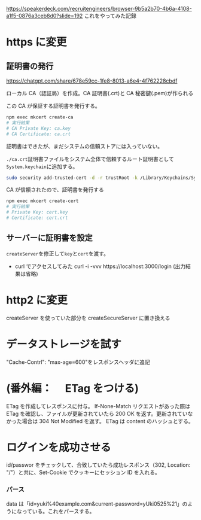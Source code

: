 https://speakerdeck.com/recruitengineers/browser-9b5a2b70-4b6a-4108-a1f5-0876a3ceb8d0?slide=192
これをやってみた記録

# https に変更

## 証明書の発行

https://chatgpt.com/share/678e59cc-1fe8-8013-a6e4-4f762228cbdf

ローカル CA（認証局）を作成。CA 証明書(.crt)と CA 秘密鍵(.pem)が作られる

この CA が保証する証明書を発行する。

```bash
npm exec mkcert create-ca
# 実行結果
# CA Private Key: ca.key
# CA Certificate: ca.crt
```

証明書はできたが、まだシステムの信頼ストアには入っていない。

`./ca.crt`証明書ファイルをシステム全体で信頼するルート証明書として`System.keychain`に追加する。

```bash
sudo security add-trusted-cert -d -r trustRoot -k /Library/Keychains/System.keychain ./ca.crt
```

CA が信頼されたので、証明書を発行する

```bash
npm exec mkcert create-cert
# 実行結果
# Private Key: cert.key
# Certificate: cert.crt
```

## サーバーに証明書を設定

`createServer`を修正して`key`と`cert`を渡す。

- curl でアクセスしてみた
  curl -i -vvv https://localhost:3000/login
  (出力結果は省略)

# http2 に変更

createServer を使っていた部分を createSecureServer に置き換える

# データストレージを試す

"Cache-Contrl": "max-age=600"をレスポンスヘッダに追記

# (番外編：　 ETag をつける)

ETag を作成してレスポンスに付与。
If-None-Match リクエストがあった際は ETag を確認し、ファイルが更新されていたら 200 OK を返す。更新されていなかった場合は 304 Not Modified を返す。
ETag は content のハッシュとする。

# ログインを成功させる

id/passwor をチェックして、合致していたら成功レスポンス（302, Location: "/"）と共に、Set-Cookie でクッキーにセッション ID を入れる。

### パース

data は「id=yuki%40example.com&current-password=yUki0525%21」のようになっている。これをパースする。
